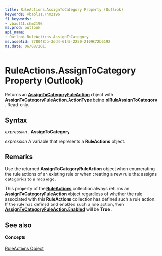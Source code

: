 ```yaml
---
title: RuleActions.AssignToCategory Property (Outlook)
keywords: vbaol11.chm2196
f1_keywords:
- vbaol11.chm2196
ms.prod: outlook
api_name:
- Outlook.RuleActions.AssignToCategory
ms.assetid: 7780487b-3dd4-6143-2250-2109872b6192
ms.date: 06/08/2017
---
```



# RuleActions.AssignToCategory Property (Outlook)

Returns an  **[AssignToCategoryRuleAction](Outlook.AssignToCategoryRuleAction.md)** object with **[AssignToCategoryRuleAction.ActionType](Outlook.AssignToCategoryRuleAction.ActionType.md)** being **olRuleAssignToCategory** . Read-only.


## Syntax

 _expression_ . **AssignToCategory**

 _expression_ A variable that represents a **RuleActions** object.


## Remarks

Use the returned  **AssignToCategoryRuleAction** object when enumerating the rule actions of an existing rule or when creating a new rule that assigns categories to a message.

This property of the  **[RuleActions](Outlook.RuleActions.md)** collection always returns an **AssignToCategoryRuleAction** object regardless of whether the rule associated with this **RuleActions** collection has defined such a rule action. If the rule has defined and enabled such a rule action, then **[AssignToCategoryRuleAction.Enabled](Outlook.AssignToCategoryRuleAction.Enabled.md)** will be **True** .


## See also


#### Concepts


[RuleActions Object](Outlook.RuleActions.md)


